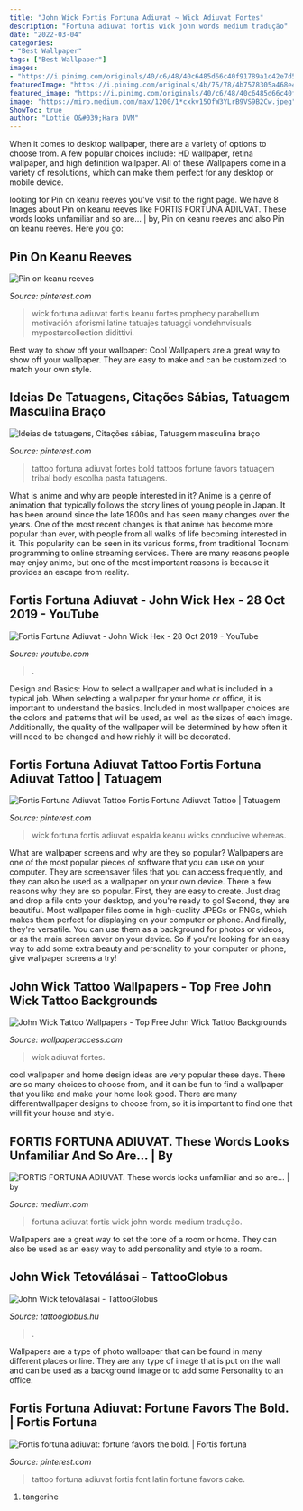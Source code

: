 ```yaml
---
title: "John Wick Fortis Fortuna Adiuvat ~ Wick Adiuvat Fortes"
description: "Fortuna adiuvat fortis wick john words medium tradução"
date: "2022-03-04"
categories:
- "Best Wallpaper"
tags: ["Best Wallpaper"]
images:
- "https://i.pinimg.com/originals/40/c6/48/40c6485d66c40f91789a1c42e7d5a4a6.jpg"
featuredImage: "https://i.pinimg.com/originals/4b/75/78/4b7578305a468e41acd6b696d945a732.jpg"
featured_image: "https://i.pinimg.com/originals/40/c6/48/40c6485d66c40f91789a1c42e7d5a4a6.jpg"
image: "https://miro.medium.com/max/1200/1*cxkv15OfW3YLrB9VS9B2Cw.jpeg"
ShowToc: true
author: "Lottie O&#039;Hara DVM"
---
```



When it comes to desktop wallpaper, there are a variety of options to choose from. A few popular choices include: HD wallpaper, retina wallpaper, and high definition wallpaper. All of these Wallpapers come in a variety of resolutions, which can make them perfect for any desktop or mobile device. 

	

		
looking for Pin on keanu reeves you've visit to the right page. We have 8 Images about Pin on keanu reeves like FORTIS FORTUNA ADIUVAT. These words looks unfamiliar and so are… | by, Pin on keanu reeves and also Pin on keanu reeves. Here you go:
		
    
## Pin On Keanu Reeves

<img loading=lazy src="https://i.pinimg.com/originals/fc/b9/24/fcb924bf12d8bdb2aab37155dc07aca2.jpg" onerror="this.onerror=null;this.src='https://tse1.mm.bing.net/th?id=OIP.wrNeSR48LVC18BWscJ0wEQHaNK&amp;pid=15.1';" alt="Pin on keanu reeves">

_Source: pinterest.com_

>wick fortuna adiuvat fortis keanu fortes prophecy parabellum motivación aforismi latine tatuajes tatuaggi vondehnvisuals mypostercollection didittivi. 

	

Best way to show off your wallpaper:
Cool Wallpapers are a great way to show off your wallpaper. They are easy to make and can be customized to match your own style.

    
## Ideias De Tatuagens, Citações Sábias, Tatuagem Masculina Braço

<img loading=lazy src="https://i.pinimg.com/736x/0a/4a/81/0a4a81903b03ca6e7d2b326d9bdc2f50--fortes-fortuna-adiuvat-tattoo-the-bold.jpg" onerror="this.onerror=null;this.src='https://tse1.mm.bing.net/th?id=OIP.2OWhiHc_ALk_PcuREntuAQHaCm&amp;pid=15.1';" alt="Ideias de tatuagens, Citações sábias, Tatuagem masculina braço">

_Source: pinterest.com_

>tattoo fortuna adiuvat fortes bold tattoos fortune favors tatuagem tribal body escolha pasta tatuagens. 

	

What is anime and why are people interested in it?
Anime is a genre of animation that typically follows the story lines of young people in Japan. It has been around since the late 1800s and has seen many changes over the years. One of the most recent changes is that anime has become more popular than ever, with people from all walks of life becoming interested in it. This popularity can be seen in its various forms, from traditional Toonami programming to online streaming services. There are many reasons people may enjoy anime, but one of the most important reasons is because it provides an escape from reality.

    
## Fortis Fortuna Adiuvat - John Wick Hex - 28 Oct 2019 - YouTube

<img loading=lazy src="https://i.ytimg.com/vi/0Ub9fBhIQms/maxresdefault.jpg" onerror="this.onerror=null;this.src='https://tse3.mm.bing.net/th?id=OIP.1phccOGlG-y7-BENHXnrvgHaEK&amp;pid=15.1';" alt="Fortis Fortuna Adiuvat - John Wick Hex - 28 Oct 2019 - YouTube">

_Source: youtube.com_

>. 

	

Design and Basics: How to select a wallpaper and what is included in a typical job.
When selecting a wallpaper for your home or office, it is important to understand the basics. Included in most wallpaper choices are the colors and patterns that will be used, as well as the sizes of each image. Additionally, the quality of the wallpaper will be determined by how often it will need to be changed and how richly it will be decorated.

    
## Fortis Fortuna Adiuvat Tattoo Fortis Fortuna Adiuvat Tattoo | Tatuagem

<img loading=lazy src="https://i.pinimg.com/originals/4b/75/78/4b7578305a468e41acd6b696d945a732.jpg" onerror="this.onerror=null;this.src='https://tse4.mm.bing.net/th?id=OIP.gKkxYtiPKif5cKwSbgfNzgHaJQ&amp;pid=15.1';" alt="Fortis Fortuna Adiuvat Tattoo Fortis Fortuna Adiuvat Tattoo | Tatuagem">

_Source: pinterest.com_

>wick fortuna fortis adiuvat espalda keanu wicks conducive whereas. 

	

What are wallpaper screens and why are they so popular?
Wallpapers are one of the most popular pieces of software that you can use on your computer. They are screensaver files that you can access frequently, and they can also be used as a wallpaper on your own device. There a few reasons why they are so popular. First, they are easy to create. Just drag and drop a file onto your desktop, and you're ready to go! Second, they are beautiful. Most wallpaper files come in high-quality JPEGs or PNGs, which makes them perfect for displaying on your computer or phone. And finally, they're versatile. You can use them as a background for photos or videos, or as the main screen saver on your device. So if you're looking for an easy way to add some extra beauty and personality to your computer or phone, give wallpaper screens a try!

    
## John Wick Tattoo Wallpapers - Top Free John Wick Tattoo Backgrounds

<img loading=lazy src="https://wallpaperaccess.com/full/3587657.jpg" onerror="this.onerror=null;this.src='https://tse3.mm.bing.net/th?id=OIP.BjzyznJVGH_3jwJkC4gfCwHaE0&amp;pid=15.1';" alt="John Wick Tattoo Wallpapers - Top Free John Wick Tattoo Backgrounds">

_Source: wallpaperaccess.com_

>wick adiuvat fortes. 

	

cool wallpaper and home design ideas are very popular these days. There are so many choices to choose from, and it can be fun to find a wallpaper that you like and make your home look good. There are many differentwallpaper designs to choose from, so it is important to find one that will fit your house and style.

    
## FORTIS FORTUNA ADIUVAT. These Words Looks Unfamiliar And So Are… | By

<img loading=lazy src="https://miro.medium.com/max/1200/1*cxkv15OfW3YLrB9VS9B2Cw.jpeg" onerror="this.onerror=null;this.src='https://tse2.mm.bing.net/th?id=OIP.q7iI_tZetrAvrOmm_sDQJwHaEX&amp;pid=15.1';" alt="FORTIS FORTUNA ADIUVAT. These words looks unfamiliar and so are… | by">

_Source: medium.com_

>fortuna adiuvat fortis wick john words medium tradução. 

	

Wallpapers are a great way to set the tone of a room or home. They can also be used as an easy way to add personality and style to a room.

    
## John Wick Tetoválásai - TattooGlobus

<img loading=lazy src="http://www.tattooglobus.hu/wp-content/uploads/2019/04/john-wick-back-tattoo.jpg" onerror="this.onerror=null;this.src='https://tse4.mm.bing.net/th?id=OIP.j4Wvew-Wu_aOS1onk-jIZAHaD4&amp;pid=15.1';" alt="John Wick tetoválásai - TattooGlobus">

_Source: tattooglobus.hu_

>. 

	



Wallpapers are a type of photo wallpaper that can be found in many different places online. They are any type of image that is put on the wall and can be used as a background image or to add some Personality to an office.

    
## Fortis Fortuna Adiuvat: Fortune Favors The Bold. | Fortis Fortuna

<img loading=lazy src="https://i.pinimg.com/originals/40/c6/48/40c6485d66c40f91789a1c42e7d5a4a6.jpg" onerror="this.onerror=null;this.src='https://tse1.mm.bing.net/th?id=OIP.p_FRFFJ6kQtudpoHv3sqKgHaBb&amp;pid=15.1';" alt="Fortis fortuna adiuvat: fortune favors the bold. | Fortis fortuna">

_Source: pinterest.com_

>tattoo fortuna adiuvat fortis font latin fortune favors cake. 

	

1. tangerine 

